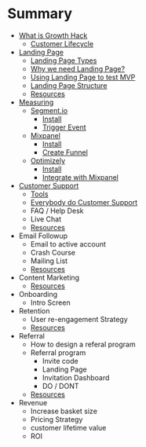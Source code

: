 # Summary

* [What is Growth Hack](chapter01-0.md)
   - [Customer Lifecycle](chapter01-1.md)
* [Landing Page](chapter02-0.md)
   - [Landing Page Types](chapter02-1.md)
   - [Why we need Landing Page?](chapter02-2.md)
   - [Using Landing Page to test MVP](chapter02-3.md)
   - [Landing Page Structure](chapter02-4.md)
   - [Resources](chapter02-n.md)
* [Measuring](chapter03-0.md)
   - [Segment.io](chapter03-1.md)
      - [Install](chapter03-1.md)
      - [Trigger Event](chapter03-1-1.md)
   - [Mixpanel](chapter03-2.md)
      - [Install](chapter03-2.md)
      - [Create Funnel](chapter03-2-1.md)
   - [Optimizely](chapter03-3.md)
      - [Install](chapter03-3.md)
      - [Integrate with Mixpanel](chapter03-3-1.md)      
* [Customer Support](chapter04-0.md)
   - [Tools](chapter04-1.md)
   - [Everybody do Customer Support](chapter04-2.md)
   - FAQ / Help Desk
   - Live Chat
  - [Resources](chapter04-n.md)
* Email Followup
  - Email to active account
  - Crash Course
  - Mailing List
  - [Resources](chapter05-n.md)
* Content Marketing
  - [Resources](chapter06-n.md)
* Onboarding
  - Intro Screen
* Retention
  - User re-engagement Strategy
  - [Resources](chapter08-n.md)
* Referral
  - How to design a referal program
  - Referral program
    - Invite code
    - Landing Page
    - Invitation Dashboard
    - DO / DONT
  - [Resources](chapter09-n.md)
* Revenue
  - Increase basket size
  - Pricing Strategy
  - customer lifetime value
  - ROI

